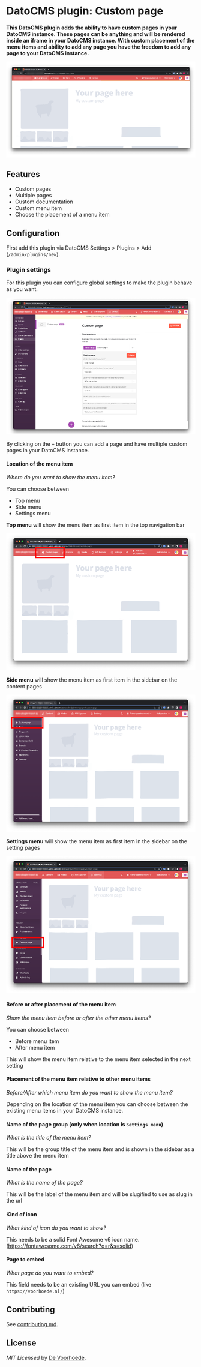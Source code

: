 # DatoCMS plugin: Custom page

**This DatoCMS plugin adds the ability to have custom pages in your DatoCMS instance. These pages can be anything and will be rendered inside an iframe in your DatoCMS instance. With custom placement of the menu items and ability to add any page you have the freedom to add any page to your DatoCMS instance.**

![](https://github.com/voorhoede/datocms-plugin-custom-page/raw/main/docs/preview.png)

## Features

* Custom pages
* Multiple pages
* Custom documentation
* Custom menu item
* Choose the placement of a menu item

## Configuration

First add this plugin via DatoCMS Settings > Plugins > Add (`/admin/plugins/new`).

### Plugin settings

For this plugin you can configure global settings to make the plugin behave as you want.

![](https://github.com/voorhoede/datocms-plugin-custom-page/raw/main/docs/custom-page-settings.png)

By clicking on the `+` button you can add a page and have multiple custom pages in your DatoCMS instance.

#### Location of the menu item
*Where do you want to show the menu item?*

You can choose between
* Top menu
* Side menu
* Settings menu

**Top menu** will show the menu item as first item in the top navigation bar

![](https://github.com/voorhoede/datocms-plugin-custom-page/raw/main/docs/custom-page-top-menu.png)

**Side menu** will show the menu item as first item in the sidebar on the content pages

![](https://github.com/voorhoede/datocms-plugin-custom-page/raw/main/docs/custom-page-sidebar.png)

**Settings menu** will show the menu item as first item in the sidebar on the setting pages

![](https://github.com/voorhoede/datocms-plugin-custom-page/raw/main/docs/custom-page-sidebar-settings.png)

#### Before or after placement of the menu item
*Show the menu item before or after the other menu items?*

You can choose between
* Before menu item
* After menu item

This will show the menu item relative to the menu item selected in the next setting

#### Placement of the menu item relative to other menu items
*Before/After which menu item do you want to show the menu item?*

Depending on the location of the menu item you can choose between the existing menu items in your DatoCMS instance.

#### Name of the page group (only when location is `Settings menu`)
*What is the title of the menu item?*

This will be the group title of the menu item and is shown in the sidebar as a title above the menu item

#### Name of the page
*What is the name of the page?*

This will be the label of the menu item and will be slugified to use as slug in the url

#### Kind of icon
*What kind of icon do you want to show?*

This needs to be a solid Font Awesome v6 icon name. (https://fontawesome.com/v6/search?o=r&s=solid)

#### Page to embed
*What page do you want to embed?*

This field needs to be an existing URL you can embed (like `https://voorhoede.nl/`)

## Contributing

See [contributing.md](https://github.com/voorhoede/datocms-plugin-custom-page/blob/main/contributing.md).

## License

*MIT Licensed* by [De Voorhoede](https://www.voorhoede.nl).
